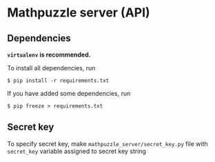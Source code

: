 # Mathpuzzle server (API)

## Dependencies
**`virtualenv` is recommended.**

To install all dependencies, run
```
$ pip install -r requirements.txt
```
If you have added some dependencies, run
```
$ pip freeze > requirements.txt
```

## Secret key
To specify secret key, make `mathpuzzle_server/secret_key.py` file
with `secret_key` variable assigned to secret key string
